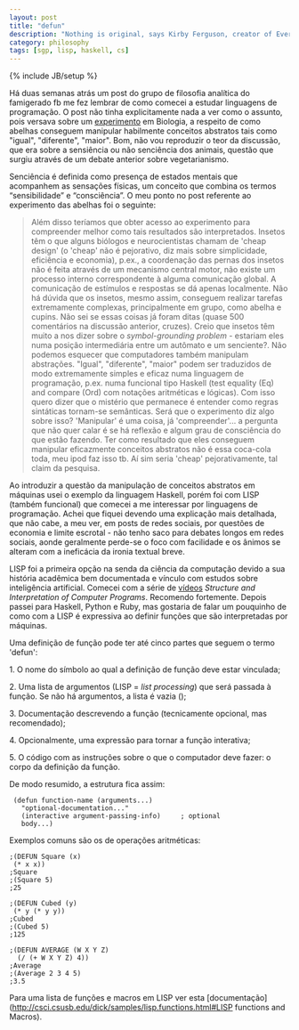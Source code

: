 ```yaml
---
layout: post
title: "defun"
description: "Nothing is original, says Kirby Ferguson, creator of Everything is a Remix."
category: philosophy
tags: [sgp, lisp, haskell, cs]
---
```

{% include JB/setup %}

Há duas semanas atrás um post do grupo de filosofia analítica do famigerado fb me fez lembrar de como comecei a estudar linguagens de programação. 
O post não tinha explicitamente nada a ver como o assunto, pois versava sobre um [experimento](http://www.pernambuco.com/ultimas/nota.asp?materia=20120421161811) em Biologia, a respeito de como abelhas conseguem manipular habilmente 
conceitos abstratos tais como "igual", "diferente", "maior". Bom, não vou reproduzir o teor da discussão, que era sobre a sensiência ou não senciência dos animais, questão que surgiu através de um debate anterior sobre vegetarianismo. 

Senciência é definida como presença de estados mentais que acompanhem as sensações físicas, um conceito que combina os termos “sensibilidade” e “consciência”. O meu ponto no post referente ao experimento das abelhas foi o seguinte:

>Além disso teríamos que obter acesso ao experimento para compreender melhor como tais resultados são interpretados. Insetos têm o que alguns biólogos e neurocientistas chamam de 'cheap design' (o 'cheap' não é pejorativo, diz mais sobre simplicidade, eficiência e economia), p.ex., a coordenação das pernas dos insetos não é feita através de um mecanismo central motor, não existe um processo interno correspondente à alguma comunicação global. A comunicação de estímulos e respostas se dá apenas localmente. Não há dúvida que os insetos, mesmo assim, conseguem realizar tarefas extremamente complexas, principalmente em grupo, como abelha e cupins. Não sei se essas coisas já foram ditas (quase 500 comentários na discussão anterior, cruzes). Creio que insetos têm muito a nos dizer sobre o *symbol-grounding problem* - estariam eles numa posição intermediária entre um autômato e um senciente?. Não podemos esquecer que computadores também manipulam abstrações. "Igual", "diferente", "maior" podem ser traduzidos de modo extremamente simples e eficaz numa linguagem de programação, p.ex. numa funcional tipo Haskell (test equality (Eq) and compare (Ord) com notações aritméticas e lógicas). Com isso quero dizer que o mistério que permanece é entender como regras sintáticas tornam-se semânticas. Será que o experimento diz algo sobre isso? 'Manipular' é uma coisa, já 'compreender'... a pergunta que não quer calar é se há reflexão e algum grau de consciência do que estão fazendo. Ter como resultado que eles conseguem manipular eficazmente conceitos abstratos não é essa coca-cola toda, meu ipod faz isso tb. Aí sim seria 'cheap' pejorativamente, tal claim da pesquisa. 

Ao introduzir a questão da manipulação de conceitos abstratos em máquinas usei o exemplo da linguagem Haskell, porém foi com LISP (também funcional) que comecei a me interessar por linguagens de programação. Achei que fiquei devendo uma explicação mais detalhada, que não cabe, a meu ver, em posts de redes sociais, por questões de economia e limite escrotal - não tenho saco para debates longos em redes sociais, aonde geralmente perde-se o foco com facilidade e os ânimos se alteram com a ineficácia da ironia textual breve.    
       
LISP foi a primeira opção na senda da ciência da computação devido a sua história acadêmica bem documentada e vínculo com estudos sobre inteligência artificial. Comecei com a série de [vídeos](http://groups.csail.mit.edu/mac/classes/6.001/abelson-sussman-lectures) *Structure and Interpretation of Computer Programs*. Recomendo fortemente. Depois passei para Haskell, Python e Ruby, mas gostaria de falar um pouquinho de como com a LISP é expressiva ao definir funções que são interpretadas por máquinas.

Uma definição de função pode ter até cinco partes que seguem o termo 'defun':

1\.    O nome do símbolo ao qual a definição de função deve estar vinculada;

2\.    Uma lista de argumentos (LISP = *list processing*) que será passada à função. Se não há argumentos, a lista é vazia ();

3\.    Documentação descrevendo a função (tecnicamente opcional, mas recomendado);

4\.    Opcionalmente, uma expressão para tornar a função interativa;

5\.    O código com as instruções sobre o que o computador deve fazer: o corpo da definição da função.

De modo resumido, a estrutura fica assim:
     
     (defun function-name (arguments...)
       "optional-documentation..."
       (interactive argument-passing-info)     ; optional
       body...)
       
Exemplos comuns são os de operações aritméticas:

    ;(DEFUN Square (x)
     (* x x))
    ;Square
    ;(Square 5)
    ;25

    ;(DEFUN Cubed (y)
     (* y (* y y))
    ;Cubed
    ;(Cubed 5)
    ;125

    ;(DEFUN AVERAGE (W X Y Z)
      (/ (+ W X Y Z) 4)) 
    ;Average
    ;(Average 2 3 4 5)
    ;3.5
    
Para uma lista de funções e macros em LISP ver esta [documentação](http://csci.csusb.edu/dick/samples/lisp.functions.html#LISP functions and Macros).
